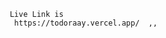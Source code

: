                                 Live Link is
                                 https://todoraay.vercel.app/  ,,

